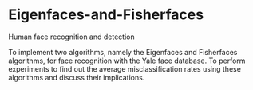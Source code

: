 Eigenfaces-and-Fisherfaces
==========================

Human face recognition and detection

To implement two algorithms, namely the Eigenfaces and Fisherfaces algorithms, for face recognition with the Yale face database. To perform experiments to find out the average misclassification rates using these algorithms and discuss their implications.
